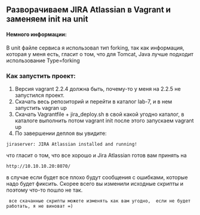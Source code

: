## Разворачиваем JIRA Atlassian в Vagrant и заменяем init на unit

#### Немного информации:
В unit  файле сервиса я использовал тип forking, так как информация, которая у меня есть, гласит о том, что для Tomcat, Java лучше подходит использование Type=forking

### Как запустить проект:
1. Версия vagrant 2.2.4 должна быть, почему-то у меня на 2.2.5 не запустился проект.
2. Скачать весь репозиторий и перейти в каталог lab-7, и в нем запустить  vagran up
3. Скачать Vagrantfile + jira_deploy.sh в свой какой угодно каталог, в каталоге  выполнить потом  vagrant init после этого запускаем vagrant up
4. По завершении деплоя вы увидите:
```
jiraserver: JIRA Atlassian installed and running!
```
что гласит о том, что все хорошо и Jira Atlassian готов вам принять на 
```
http://10.10.10.20:8070/
```
в случае если будет все плохо будут сообщения с ошибками, которые надо будет фиксить. Скорее всего вы изменили исходные скрипты и поэтому что-то пошло не так.

```
 все скачанные скрипты можете изменять как вам угодно,  если не будет работать, я не виноват =)
```
